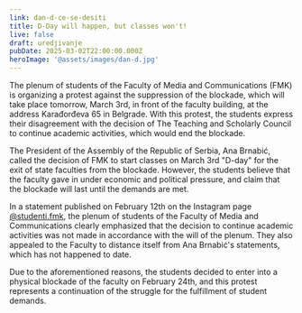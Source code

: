 ```yaml
---
link: dan-d-ce-se-desiti
title: D-Day will happen, but classes won't!
live: false
draft: uredjivanje
pubDate: 2025-03-02T22:00:00.000Z
heroImage: '@assets/images/dan-d.jpg'
---
```

The plenum of students of the Faculty of Media and Communications (FMK) is organizing a protest against the suppression of the blockade, which will take place tomorrow, March 3rd, in front of the faculty building, at the address Karađorđeva 65 in Belgrade. With this protest, the students express their disagreement with the decision of The Teaching and Scholarly Council to continue academic activities, which would end the blockade.

The President of the Assembly of the Republic of Serbia, Ana Brnabić, called the decision of FMK to start classes on March 3rd "D-day" for the exit of state faculties from the blockade. However, the students believe that the faculty gave in under economic and political pressure, and claim that the blockade will last until the demands are met.

In a statement published on February 12th on the Instagram page [@studenti.fmk](https://instagram.com/studenti.fmk), the plenum of students of the Faculty of Media and Communications clearly emphasized that the decision to continue academic activities was not made in accordance with the will of the plenum. They also appealed to the Faculty to distance itself from Ana Brnabić's statements, which has not happened to date.

Due to the aforementioned reasons, the students decided to enter into a physical blockade of the faculty on February 24th, and this protest represents a continuation of the struggle for the fulfillment of student demands.
